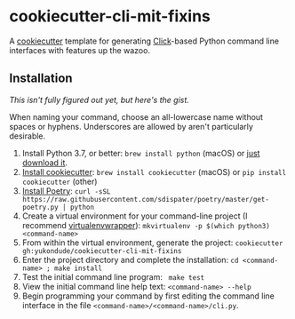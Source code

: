 # cookiecutter-cli-mit-fixins
A [cookiecutter](https://cookiecutter.readthedocs.io/en/latest/) template for generating
[Click](https://click.palletsprojects.com/)-based Python command line interfaces with
features up the wazoo.

## Installation

*This isn't fully figured out yet, but here's the gist.*

When naming your command, choose an all-lowercase name without spaces or hyphens.
Underscores are allowed by aren't particularly desirable.

1. Install Python 3.7, or better: `brew install python` (macOS) or
[just download it](https://www.python.org/downloads/).
1. [Install cookiecutter]():
`brew install cookiecutter` (macOS) or `pip install cookiecutter` (other)
1. [Install Poetry](https://poetry.eustace.io/docs/#installation):
`curl -sSL https://raw.githubusercontent.com/sdispater/poetry/master/get-poetry.py | python`
1. Create a virtual environment for your command-line project
(I recommend [virtualenvwrapper](https://virtualenvwrapper.readthedocs.io/en/latest/)):
`mkvirtualenv -p $(which python3) <command-name>`
1. From within the virtual environment, generate the project:
`cookiecutter gh:yukondude/cookiecutter-cli-mit-fixins`
1. Enter the project directory and complete the installation:
`cd <command-name> ; make install`
1. Test the initial command line program: ` make test`
1. View the initial command line help text: `<command-name> --help`
1. Begin programming your command by first editing the command line interface in the
file `<command-name>/<command-name>/cli.py`.
